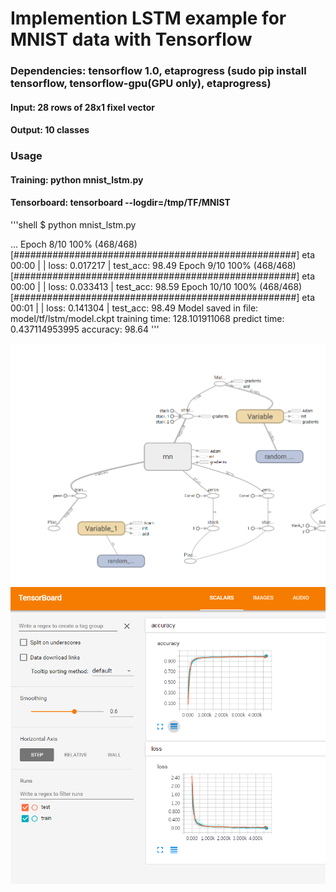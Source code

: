 # Implemention LSTM example for MNIST data with Tensorflow

### Dependencies: tensorflow 1.0, etaprogress (sudo pip install tensorflow, tensorflow-gpu(GPU only), etaprogress)
#### Input: 28 rows of 28x1 fixel vector
#### Output: 10 classes
### Usage
#### Training: python mnist_lstm.py
#### Tensorboard: tensorboard --logdir=/tmp/TF/MNIST

'''shell
$ python mnist_lstm.py

...
Epoch 8/10
100% (468/468) [###################################################] eta 00:00 | | loss: 0.017217 | test_acc: 98.49
Epoch 9/10
100% (468/468) [###################################################] eta 00:00 | | loss: 0.033413 | test_acc: 98.59
Epoch 10/10
100% (468/468) [###################################################] eta 00:01 | | loss: 0.141304 | test_acc: 98.49
Model saved in file: model/tf/lstm/model.ckpt
training time: 128.101911068
predict time: 0.437114953995
accuracy:  98.64
'''

![graph](graph.PNG)
![loss](loss.PNG)
